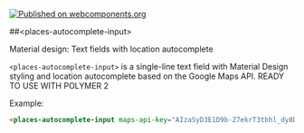 [![Published on webcomponents.org](https://img.shields.io/badge/webcomponents.org-published-blue.svg)](https://www.webcomponents.org/element/owner/my-element)


##&lt;places-autocomplete-input&gt;

Material design: Text fields with location autocomplete

`<places-autocomplete-input>` is a single-line text field with Material Design styling and location autocomplete based on the Google Maps API. READY TO USE WITH POLYMER 2

Example:

<!--
```
<custom-element-demo>
  <template>
    <link rel="import" href="places-autocomplete-input.html">
    <style>
      places-autocomplete-input {
        height: 230px;
    }
    </style>
    <next-code-block></next-code-block>
  </template>
</custom-element-demo>
```
-->
```html
<places-autocomplete-input maps-api-key="AIzaSyD3E1D9b-Z7ekrT3tbhl_dy8DCXuIuDDRc" label="Place"></places-autocomplete-input>
```
